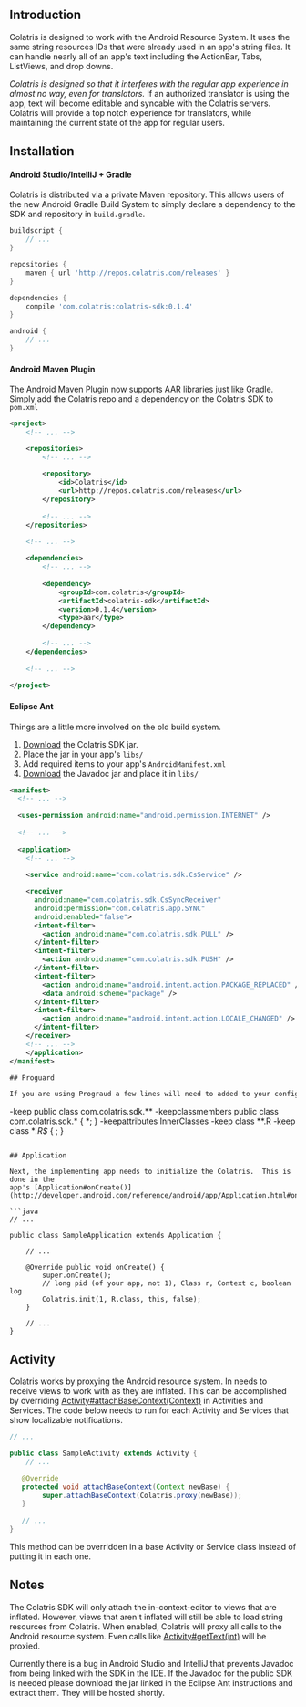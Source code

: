 ## Introduction

Colatris is designed to work with the Android Resource System. It uses the same string resources IDs that were already used in an
app's string files. It can handle nearly all of an app's text including the ActionBar, Tabs, ListViews, and drop downs.

*Colatris is designed so that it interferes with the regular app experience in almost no way, even for translators.*
If an authorized translator is using the app, text will become editable and syncable with the Colatris servers.
Colatris will provide a top notch experience for translators, while maintaining the current state of the app for regular
users.

## Installation

#### Android Studio/IntelliJ + Gradle

Colatris is distributed via a private Maven repository.  This allows users of the new Android Gradle Build System
to simply declare a dependency to the SDK and repository in `build.gradle`.

```groovy
buildscript {
    // ...
}

repositories {
    maven { url 'http://repos.colatris.com/releases' }
}

dependencies {
    compile 'com.colatris:colatris-sdk:0.1.4'
}

android {
    // ...
}
```

#### Android Maven Plugin

The Android Maven Plugin now supports AAR libraries just like Gradle.  Simply add the Colatris repo and a dependency on the Colatris SDK to `pom.xml`

```xml
<project>
    <!-- ... -->

    <repositories>
        <!-- ... -->
        
        <repository>
	        <id>Colatris</id>
	        <url>http://repos.colatris.com/releases</url>
        </repository>
        
        <!-- ... -->
    </repositories>

    <!-- ... -->
    
    <dependencies>
        <!-- ... -->
        
        <dependency>
            <groupId>com.colatris</groupId>
            <artifactId>colatris-sdk</artifactId>
            <version>0.1.4</version>
            <type>aar</type>
        </dependency>
        
        <!-- ... -->
    </dependencies>
    
    <!-- ... -->
    
</project>
```

#### Eclipse Ant

Things are a little more involved on the old build system. 

1.  [Download](https://www.dropbox.com/s/5yiv9c224c8zvxs/colatris-sdk-0.1.4.jar?dl=0) the Colatris SDK jar.
2.  Place the jar in your app's `libs/`
3.  Add required items to your app's `AndroidManifest.xml`
4.  [Download](https://www.dropbox.com/s/02q6cqtxkn68742/colatris-sdk-0.1.4-javadoc.jar?dl=0) the Javadoc jar and place it in `libs/`

```xml
<manifest>
  <!-- ... -->
        
  <uses-permission android:name="android.permission.INTERNET" />
        
  <!-- ... -->
        
  <application>
    <!-- ... -->
            
    <service android:name="com.colatris.sdk.CsService" />

    <receiver
      android:name="com.colatris.sdk.CsSyncReceiver"
      android:permission="com.colatris.app.SYNC"
      android:enabled="false">
      <intent-filter>
        <action android:name="com.colatris.sdk.PULL" />
      </intent-filter>
      <intent-filter>
        <action android:name="com.colatris.sdk.PUSH" />
      </intent-filter>
      <intent-filter>
        <action android:name="android.intent.action.PACKAGE_REPLACED" />
        <data android:scheme="package" />
      </intent-filter>
      <intent-filter>
        <action android:name="android.intent.action.LOCALE_CHANGED" />
      </intent-filter>
    </receiver>
    <!-- ... -->
    </application>
</manifest>

## Proguard

If you are using Prograud a few lines will need to added to your configuration.

```
-keep public class com.colatris.sdk.**
-keepclassmembers public class com.colatris.sdk.* { *; }
-keepattributes InnerClasses
-keep class **.R
-keep class **.R$* { ; }
```

## Application 

Next, the implementing app needs to initialize the Colatris.  This is done in the 
app's [Application#onCreate()](http://developer.android.com/reference/android/app/Application.html#onCreate()).

```java
// ...

public class SampleApplication extends Application {
    
    // ...

    @Override public void onCreate() {
        super.onCreate();
        // long pid (of your app, not 1), Class r, Context c, boolean log
        Colatris.init(1, R.class, this, false);
    }
    
    // ...
}
```

## Activity

Colatris works by proxying the Android resource system.  In needs to receive views to work with as they are inflated.  This can
be accomplished by overriding 
[Activity#attachBaseContext(Context)](http://developer.android.com/reference/android/view/ContextThemeWrapper.html#attachBaseContext(android.content.Context)) 
in Activities and Services. The code below needs to run for each Activity and Services that show localizable notifications.

```java
// ...

public class SampleActivity extends Activity {
    // ...

   @Override 
   protected void attachBaseContext(Context newBase) { 
        super.attachBaseContext(Colatris.proxy(newBase)); 
   }
   
   // ...
}
```

This method can be overridden in a base Activity or Service class instead of putting it in each one.

## Notes
The Colatris SDK will only attach the in-context-editor to views that are inflated. However, views that aren't inflated 
will still be able to load string resources from Colatris. When enabled, Colatris will proxy all calls to the Android resource 
system. Even calls like [Activity#getText(int)](http://developer.android.com/reference/android/content/Context.html#getText(int)) 
will be proxied.


Currently there is a bug in Android Studio and IntelliJ that prevents Javadoc from being linked with the SDK in the IDE.  If the 
Javadoc for the public SDK is needed please download the jar linked in the Eclipse Ant instructions and extract them.  They will be hosted
shortly.
